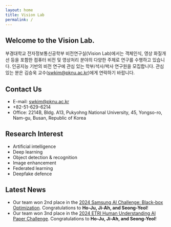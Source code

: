 ```yaml
---
layout: home
title: Vision Lab
permalink: /
---
```


## Welcome to the Vision Lab.

부경대학교 전자정보통신공학부 비전연구실(Vision Lab)에서는 객체인식, 영상 화질개선 등을 포함한 컴퓨터 비전 및 영상처리 분야의 다양한 주제로 연구를 수행하고 있습니다. 인공지능 기반의 비전 연구에 관심 있는 학부/석사/박사 연구원을 모집합니다. 관심 있는 분은 김승욱 교수(<swkim@pknu.ac.kr>)에게 연락하기 바랍니다.

## Contact Us

-  E-mail: <swkim@pknu.ac.kr>
-  +82-51-629-6214
-  Office: 2214B, Bldg. A13, Pukyohng National University, 45, Yongso-ro, Nam-gu, Busan, Republic of Korea

## Research Interest

- Artificial intelligence
- Deep learning
- Object detection & recognition
- Image enhancement
- Federated learning
- Deepfake defence

## Latest News

- Our team won 2nd place in the [2024 Samsung AI Challenge: Black-box Optimization](https://dacon.io/competitions/official/236323/overview/description). Congratulations to **Ho-Ju, Ji-Ah, and Seong-Yeol**!
- Our team won 3nd place in the [2024 ETRI Human Understanding AI Paper Challenge](https://aifactory.space/task/2790/overview). Congratulations to **Ho-Ju, Ji-Ah, and Seong-Yeol**!
